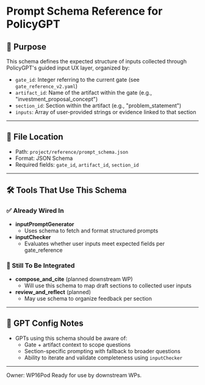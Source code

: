 # Prompt Schema Reference for PolicyGPT

## 📌 Purpose
This schema defines the expected structure of inputs collected through PolicyGPT's guided input UX layer, organized by:
- `gate_id`: Integer referring to the current gate (see `gate_reference_v2.yaml`)
- `artifact_id`: Name of the artifact within the gate (e.g., "investment_proposal_concept")
- `section_id`: Section within the artifact (e.g., "problem_statement")
- `inputs`: Array of user-provided strings or evidence linked to that section

---

## 📂 File Location
- Path: `project/reference/prompt_schema.json`
- Format: JSON Schema
- Required fields: `gate_id`, `artifact_id`, `section_id`

---

## 🛠 Tools That Use This Schema

### ✅ Already Wired In
- **inputPromptGenerator**
  - Uses schema to fetch and format structured prompts
- **inputChecker**
  - Evaluates whether user inputs meet expected fields per gate_reference

### 🧩 Still To Be Integrated
- **compose_and_cite** (planned downstream WP)
  - Will use this schema to map draft sections to collected user inputs
- **review_and_reflect** (planned)
  - May use schema to organize feedback per section

---

## 🧠 GPT Config Notes
- GPTs using this schema should be aware of:
  - Gate + artifact context to scope questions
  - Section-specific prompting with fallback to broader questions
  - Ability to iterate and validate completeness using `inputChecker`

---

Owner: WP16Pod
Ready for use by downstream WPs.